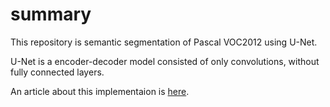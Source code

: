 # summary
This repository is semantic segmentation of Pascal VOC2012 using U-Net.

U-Net is a encoder-decoder model consisted of only convolutions, without fully connected layers.

An article about this implementaion is [here](https://qiita.com/tktktks10/items/0f551aea27d2f62ef708).
